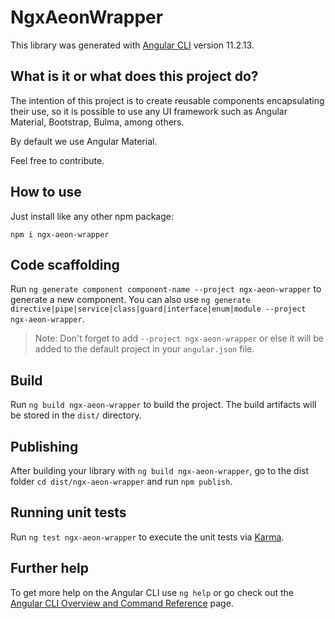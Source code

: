 # NgxAeonWrapper

This library was generated with [Angular CLI](https://github.com/angular/angular-cli) version 11.2.13.

## What is it or what does this project do?

The intention of this project is to create reusable components encapsulating their use, so it is possible to use any UI framework such as Angular Material, Bootstrap, Bulma, among others.

By default we use Angular Material.

Feel free to contribute.

## How to use

Just install like any other npm package:

```
npm i ngx-aeon-wrapper
```

## Code scaffolding

Run `ng generate component component-name --project ngx-aeon-wrapper` to generate a new component. You can also use `ng generate directive|pipe|service|class|guard|interface|enum|module --project ngx-aeon-wrapper`.

> Note: Don't forget to add `--project ngx-aeon-wrapper` or else it will be added to the default project in your `angular.json` file.

## Build

Run `ng build ngx-aeon-wrapper` to build the project. The build artifacts will be stored in the `dist/` directory.

## Publishing

After building your library with `ng build ngx-aeon-wrapper`, go to the dist folder `cd dist/ngx-aeon-wrapper` and run `npm publish`.

## Running unit tests

Run `ng test ngx-aeon-wrapper` to execute the unit tests via [Karma](https://karma-runner.github.io).

## Further help

To get more help on the Angular CLI use `ng help` or go check out the [Angular CLI Overview and Command Reference](https://angular.io/cli) page.
